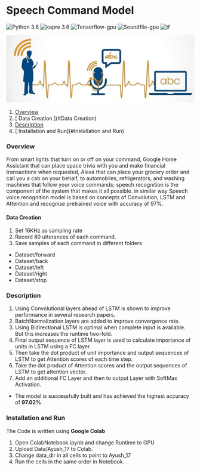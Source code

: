 # Speech Command Model
![Python 3.6](https://img.shields.io/badge/Python-3.6-brightgreen.svg) ![kapre 3.6](https://img.shields.io/badge/Kapre-0.1.7-blue.svg) ![Tensorflow-gpu](https://img.shields.io/badge/Library-Scikit_Learn-orange.svg) ![Soundfile-gpu](https://img.shields.io/badge/Library-Soundfile-yellow.svg) ![tf](https://img.shields.io/badge/Tensorflow-2.2.0-red.svg)

![Speech voice Recognition Header](https://github.com/ayushkesh/speech/blob/master/a.jpg)

1. [ Overview ](#overview)
2. [ Data Creation ](#Data Creation)
3. [Description ](#Description)
4. [ Installation and Run](#Installation and Run)


<a name="overview"></a>
### Overview
From smart lights that turn on or off on your command, Google Home Assistant that can place space trivia 
with you and make financial transactions when requested, Alexa that can place your grocery order and call you 
a cab on your behalf, to automobiles, refrigerators, and washing machines that follow your voice commands; speech recognition 
is the component of the system that makes it all possible. in similar way Speech voice recognition model is based on
concepts of Convolution, LSTM and Attention and recognise pretrained voice with accuracy of 97%.

#### Data Creation
1. Set 16KHz as sampling rate
2. Record 80 utterances of each command.
3. Save samples of each command in different folders
- Dataset/forward
- Dataset/back
- Dataset/left
- Dataset/right
- Dataset/stop



### Description
1. Using Convolutional layers ahead of LSTM is
shown to improve performance in several research papers.
2. BatchNormalization layers are added to improve convergence rate.
3. Using Bidirectional LSTM is optimal when
complete input is available. But this increases
the runtime two-fold.
4. Final output sequence of LSTM layer is used to
calculate importance of units in LSTM using a
FC layer.
5. Then take the dot product of unit importance
and output sequences of LSTM to get Attention scores of each time step.
6. Take the dot product of Attention scores and
the output sequences of LSTM to get attention
vector.
7. Add an additional FC Layer and then to output
Layer with SoftMax Activation.
- The model is successfully built and has achieved the highest accuracy of __97.02%__

### Installation and Run
The Code is written using  __Google Colab__
1. Open ColabNotebook.ipynb and change Runtime to GPU
2.  Upload Data/Ayush_17 to Colab.
4.  Change data_dir in all cells to point to Ayush_17
5.  Run the cells in the same order in Notebook.
